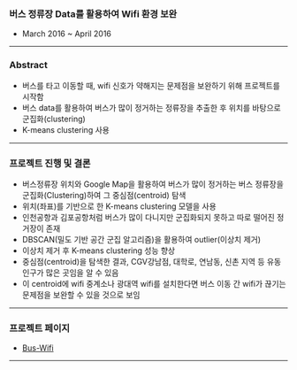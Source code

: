 ### 버스 정류장 Data를 활용하여 Wifi 환경 보완
* March 2016 ~ April 2016

---
### Abstract
- 버스를 타고 이동할 때, wifi 신호가 약해지는 문제점을 보완하기 위해 프로젝트를 시작함
- 버스 data를 활용하여 버스가 많이 정거하는 정류장을 추출한 후 위치를 바탕으로 군집화(clustering)
- K-means clustering 사용

---
### 프로젝트 진행 및 결론
- 버스정류장 위치와 Google Map을 활용하여 버스가 많이 정거하는 버스 정류장을 군집화(Clustering)하여 그 중심점(centroid) 탐색
- 위치(좌표)를 기반으로 한 K-means clustering 모델을 사용
- 인천공항과 김포공항처럼 버스가 많이 다니지만 군집화되지 못하고 따로 떨어진 정거장이 존재
- DBSCAN(밀도 기반 공간 군집 알고리즘)을 활용하여 outlier(이상치 제거)
- 이상치 제거 후 K-means clustering 성능 향상
- 중심점(centroid)을 탐색한 결과, CGV강남점, 대학로, 연남동, 신촌 지역 등 유동인구가 많은 곳임을 알 수 있음
- 이 centroid에 wifi 중계소나 광대역 wifi를 설치한다면 버스 이동 간 wifi가 끊기는 문제점을 보완할 수 있을 것으로 보임

---
### 프로젝트 페이지
- [Bus-Wifi](https://github.com/namyoungkim/Bus-wifi/blob/master/Bus_Final/Bus.ipynb)

---
